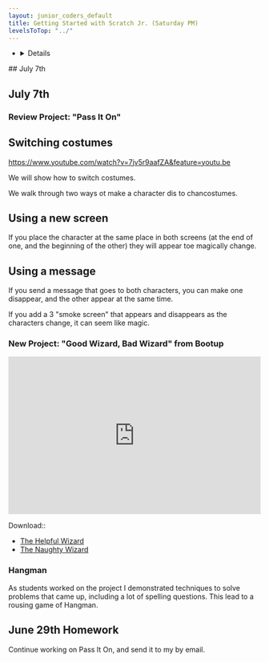```yaml
---
layout: junior_coders_default
title: Getting Started with Scratch Jr. (Saturday PM)
levelsToTop: "../"
---
```


-   <details>
<summary>## July 7th 
</summary>

## July 7th 

### Review Project: "Pass It On"


## Switching costumes

https://www.youtube.com/watch?v=7jv5r9aafZA&feature=youtu.be

We will show how to switch costumes.

We walk through two ways ot make a character dis to chancostumes. 

## Using a new screen
If you place the character at the same place in both screens (at the end of one, and the beginning of the other) they will appear toe magically change.

## Using a message
If you send a message that goes to both characters, you can make one disappear, and the other appear at the same time. 

If you add a 3 "smoke screen" that appears and disappears as the characters change, it can seem like magic.

### New Project: "Good Wizard, Bad Wizard" from Bootup

<iframe width="100%" height="315" src="https://www.youtube.com/embed/VT3h4hkXQPk" frameborder="0" allow="accelerometer; autoplay; encrypted-media; gyroscope; picture-in-picture" allowfullscreen></iframe>

Download::

* [The Helpful Wizard](./scratchProjects/Y2R15Thehelpfulwizard.sjr)
* [The Naughty Wizard](./scratchProjects/Y2R15Thenaughtywizard.sjr)


### Hangman

As students worked on the project I demonstrated techniques to solve problems that came up, including a lot of spelling questions. This lead to a rousing game of Hangman. 

## June 29th Homework

Continue working on Pass It On, and send it to my by email. 

</details>